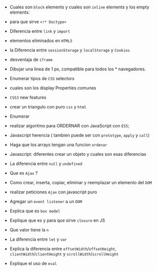 * Cuales son `block` elements y cuales son `inline` elements y los empty elements:

* para que sirve ```<!* Doctype>```

* Diferencia entre `link` y `import`
    
* elementos eliminados en `HTML5`
    
* la Diferencia entre `sessionStorage` y `localStorage` y `Cookies`
   
* desventaja de `iframe`
    
* Dibujar una linea de 1 px, compatible para todos los * navegadores.

* Enumerar tipos de `CSS` selectors
    
* cuales son los display Properties comunes
         	         
* `CSS3` new features
    
* crear un triangulo con puro `css` y `html`

* Enumerar 

* realizar algoritmo para ORDERNAR con JavaScript con `ES5`;

* Javascript herencia ( tambien puede ser con `prototype`, `apply` y `call`)

* Haga que los arrays tengan una funcion `ordenar`

* Javascript: diferentes crear un objeto y cuales son esas diferencias

* La diferencia entre `null` y `undefined`

* Que es `Ajax` ?

* Como crear, inserta, copiar, eliminar y reemplazar un elemento del `DOM` 

* realizar peticiones `Ajax` con javascript puro

* Agregar un `event listener` a un `DOM`

* Explica que es `box model`

* Explique que es y para que sirve `closure` en JS

* Que valor tiene la `n`

* La diferencia entre `let` y `var`

* Explica la diferencia entre `offsetWidth`/`offsetHeight`,  `clientWidth`/`clientHeight`  y  `scrollWidth`/`scrollHeight`

* Explique el uso de `eval`
